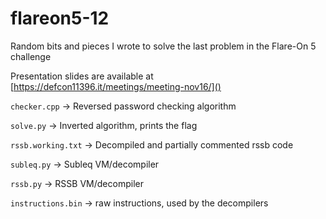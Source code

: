 # flareon5-12
Random bits and pieces I wrote to solve the last problem in the Flare-On 5 challenge

Presentation slides are available at [https://defcon11396.it/meetings/meeting-nov16/]()

`checker.cpp` -> Reversed password checking algorithm

`solve.py` -> Inverted algorithm, prints the flag

`rssb.working.txt` -> Decompiled and partially commented rssb code

`subleq.py` -> Subleq VM/decompiler

`rssb.py` -> RSSB VM/decompiler

`instructions.bin` -> raw instructions, used by the decompilers
